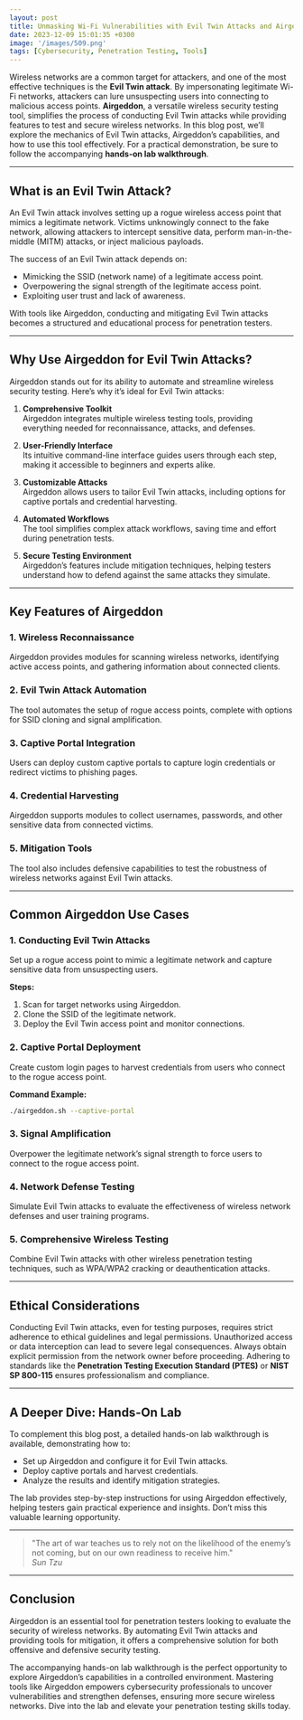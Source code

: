 ```yaml
---
layout: post
title: Unmasking Wi-Fi Vulnerabilities with Evil Twin Attacks and Airgeddon
date: 2023-12-09 15:01:35 +0300
image: '/images/509.png'
tags: [Cybersecurity, Penetration Testing, Tools]
---
```


Wireless networks are a common target for attackers, and one of the most effective techniques is the **Evil Twin attack**. By impersonating legitimate Wi-Fi networks, attackers can lure unsuspecting users into connecting to malicious access points. **Airgeddon**, a versatile wireless security testing tool, simplifies the process of conducting Evil Twin attacks while providing features to test and secure wireless networks. In this blog post, we’ll explore the mechanics of Evil Twin attacks, Airgeddon’s capabilities, and how to use this tool effectively. For a practical demonstration, be sure to follow the accompanying **hands-on lab walkthrough**.

---

## What is an Evil Twin Attack?

An Evil Twin attack involves setting up a rogue wireless access point that mimics a legitimate network. Victims unknowingly connect to the fake network, allowing attackers to intercept sensitive data, perform man-in-the-middle (MITM) attacks, or inject malicious payloads.

The success of an Evil Twin attack depends on:
- Mimicking the SSID (network name) of a legitimate access point.  
- Overpowering the signal strength of the legitimate access point.  
- Exploiting user trust and lack of awareness.  

With tools like Airgeddon, conducting and mitigating Evil Twin attacks becomes a structured and educational process for penetration testers.

---

## Why Use Airgeddon for Evil Twin Attacks?

Airgeddon stands out for its ability to automate and streamline wireless security testing. Here’s why it’s ideal for Evil Twin attacks:

1. **Comprehensive Toolkit**  
   Airgeddon integrates multiple wireless testing tools, providing everything needed for reconnaissance, attacks, and defenses.

2. **User-Friendly Interface**  
   Its intuitive command-line interface guides users through each step, making it accessible to beginners and experts alike.

3. **Customizable Attacks**  
   Airgeddon allows users to tailor Evil Twin attacks, including options for captive portals and credential harvesting.

4. **Automated Workflows**  
   The tool simplifies complex attack workflows, saving time and effort during penetration tests.

5. **Secure Testing Environment**  
   Airgeddon’s features include mitigation techniques, helping testers understand how to defend against the same attacks they simulate.

---

## Key Features of Airgeddon

### 1. **Wireless Reconnaissance**
Airgeddon provides modules for scanning wireless networks, identifying active access points, and gathering information about connected clients.

### 2. **Evil Twin Attack Automation**
The tool automates the setup of rogue access points, complete with options for SSID cloning and signal amplification.

### 3. **Captive Portal Integration**
Users can deploy custom captive portals to capture login credentials or redirect victims to phishing pages.

### 4. **Credential Harvesting**
Airgeddon supports modules to collect usernames, passwords, and other sensitive data from connected victims.

### 5. **Mitigation Tools**
The tool also includes defensive capabilities to test the robustness of wireless networks against Evil Twin attacks.

---

## Common Airgeddon Use Cases

### 1. **Conducting Evil Twin Attacks**
Set up a rogue access point to mimic a legitimate network and capture sensitive data from unsuspecting users.

**Steps:**
1. Scan for target networks using Airgeddon.
2. Clone the SSID of the legitimate network.
3. Deploy the Evil Twin access point and monitor connections.

### 2. **Captive Portal Deployment**
Create custom login pages to harvest credentials from users who connect to the rogue access point.

**Command Example:**  
```bash
./airgeddon.sh --captive-portal
```

### 3. **Signal Amplification**
Overpower the legitimate network’s signal strength to force users to connect to the rogue access point.

### 4. **Network Defense Testing**
Simulate Evil Twin attacks to evaluate the effectiveness of wireless network defenses and user training programs.

### 5. **Comprehensive Wireless Testing**
Combine Evil Twin attacks with other wireless penetration testing techniques, such as WPA/WPA2 cracking or deauthentication attacks.

---

## Ethical Considerations

Conducting Evil Twin attacks, even for testing purposes, requires strict adherence to ethical guidelines and legal permissions. Unauthorized access or data interception can lead to severe legal consequences. Always obtain explicit permission from the network owner before proceeding. Adhering to standards like the **Penetration Testing Execution Standard (PTES)** or **NIST SP 800-115** ensures professionalism and compliance.

---

## A Deeper Dive: Hands-On Lab

To complement this blog post, a detailed hands-on lab walkthrough is available, demonstrating how to:
- Set up Airgeddon and configure it for Evil Twin attacks.
- Deploy captive portals and harvest credentials.
- Analyze the results and identify mitigation strategies.

The lab provides step-by-step instructions for using Airgeddon effectively, helping testers gain practical experience and insights. Don’t miss this valuable learning opportunity.

---

> "The art of war teaches us to rely not on the likelihood of the enemy’s not coming, but on our own readiness to receive him."  
> <cite>Sun Tzu</cite>

---

## Conclusion

Airgeddon is an essential tool for penetration testers looking to evaluate the security of wireless networks. By automating Evil Twin attacks and providing tools for mitigation, it offers a comprehensive solution for both offensive and defensive security testing.

The accompanying hands-on lab walkthrough is the perfect opportunity to explore Airgeddon’s capabilities in a controlled environment. Mastering tools like Airgeddon empowers cybersecurity professionals to uncover vulnerabilities and strengthen defenses, ensuring more secure wireless networks. Dive into the lab and elevate your penetration testing skills today.
